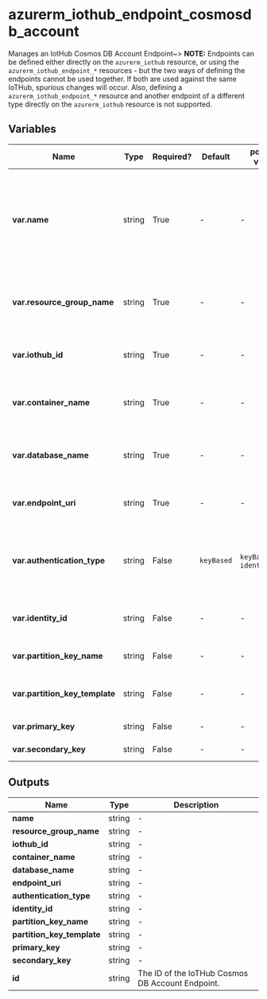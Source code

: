 # azurerm_iothub_endpoint_cosmosdb_account

Manages an IotHub Cosmos DB Account Endpoint~> **NOTE:** Endpoints can be defined either directly on the `azurerm_iothub` resource, or using the `azurerm_iothub_endpoint_*` resources - but the two ways of defining the endpoints cannot be used together. If both are used against the same IoTHub, spurious changes will occur. Also, defining a `azurerm_iothub_endpoint_*` resource and another endpoint of a different type directly on the `azurerm_iothub` resource is not supported.

## Variables

| Name | Type | Required? | Default  | possible values | Description |
| ---- | ---- | --------- | -------- | ----------- | ----------- |
| **var.name** | string | True | -  |  -  | The name of the endpoint. The name must be unique across endpoint types. The following names are reserved: `events`, `operationsMonitoringEvents`, `fileNotifications` and `$default`. Changing this forces a new resource to be created. | 
| **var.resource_group_name** | string | True | -  |  -  | The name of the resource group under which the Cosmos DB Account has been created. Changing this forces a new resource to be created. | 
| **var.iothub_id** | string | True | -  |  -  | The ID of the IoT Hub to create the endpoint. Changing this forces a new resource to be created. | 
| **var.container_name** | string | True | -  |  -  | The name of the Cosmos DB Container in the Cosmos DB Database. Changing this forces a new resource to be created. | 
| **var.database_name** | string | True | -  |  -  | The name of the Cosmos DB Database in the Cosmos DB Account. Changing this forces a new resource to be created. | 
| **var.endpoint_uri** | string | True | -  |  -  | The URI of the Cosmos DB Account. Changing this forces a new resource to be created. | 
| **var.authentication_type** | string | False | `keyBased`  |  `keyBased`, `identityBased`  | The type used to authenticate against the Cosmos DB Account endpoint. Possible values are `keyBased` and `identityBased`. Defaults to `keyBased`. | 
| **var.identity_id** | string | False | -  |  -  | The ID of the User Managed Identity used to authenticate against the Cosmos DB Account endpoint. | 
| **var.partition_key_name** | string | False | -  |  -  | The name of the partition key associated with the Cosmos DB Container. | 
| **var.partition_key_template** | string | False | -  |  -  | The template for generating a synthetic partition key value for use within the Cosmos DB Container. | 
| **var.primary_key** | string | False | -  |  -  | The primary key of the Cosmos DB Account. | 
| **var.secondary_key** | string | False | -  |  -  | The secondary key of the Cosmos DB Account. | 



## Outputs

| Name | Type | Description |
| ---- | ---- | --------- | 
| **name** | string  | - | 
| **resource_group_name** | string  | - | 
| **iothub_id** | string  | - | 
| **container_name** | string  | - | 
| **database_name** | string  | - | 
| **endpoint_uri** | string  | - | 
| **authentication_type** | string  | - | 
| **identity_id** | string  | - | 
| **partition_key_name** | string  | - | 
| **partition_key_template** | string  | - | 
| **primary_key** | string  | - | 
| **secondary_key** | string  | - | 
| **id** | string  | The ID of the IoTHub Cosmos DB Account Endpoint. | 